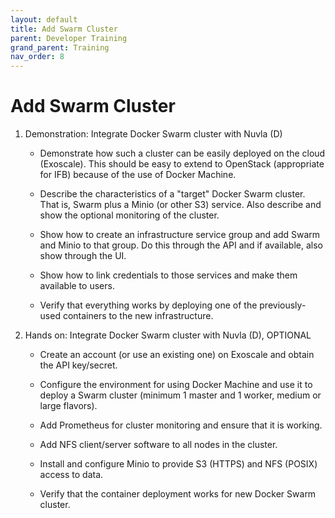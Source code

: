```yaml
---
layout: default
title: Add Swarm Cluster
parent: Developer Training
grand_parent: Training
nav_order: 8
---
```


Add Swarm Cluster
=================

1. Demonstration: Integrate Docker Swarm cluster with Nuvla (D)

   - Demonstrate how such a cluster can be easily deployed on the
     cloud (Exoscale). This should be easy to extend to OpenStack
     (appropriate for IFB) because of the use of Docker Machine.

   - Describe the characteristics of a "target" Docker Swarm cluster.
     That is, Swarm plus a Minio (or other S3) service. Also describe
     and show the optional monitoring of the cluster.

   - Show how to create an infrastructure service group and add Swarm
     and Minio to that group.  Do this through the API and if
     available, also show through the UI.

   - Show how to link credentials to those services and make them
     available to users.

   - Verify that everything works by deploying one of the
     previously-used containers to the new infrastructure.

1. Hands on: Integrate Docker Swarm cluster with Nuvla (D), OPTIONAL

   - Create an account (or use an existing one) on Exoscale and obtain
     the API key/secret.

   - Configure the environment for using Docker Machine and use it to
     deploy a Swarm cluster (minimum 1 master and 1 worker, medium or
     large flavors).

   - Add Prometheus for cluster monitoring and ensure that it is
     working.

   - Add NFS client/server software to all nodes in the cluster.

   - Install and configure Minio to provide S3 (HTTPS) and NFS (POSIX)
     access to data.

   - Verify that the container deployment works for new Docker Swarm
     cluster. 
